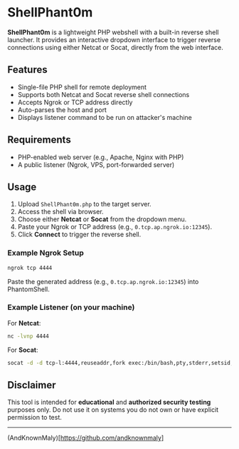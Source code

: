 # ShellPhant0m

**ShellPhant0m** is a lightweight PHP webshell with a built-in reverse shell launcher. It provides an interactive dropdown interface to trigger reverse connections using either Netcat or Socat, directly from the web interface.

## Features

- Single-file PHP shell for remote deployment
- Supports both Netcat and Socat reverse shell connections
- Accepts Ngrok or TCP address directly
- Auto-parses the host and port
- Displays listener command to be run on attacker's machine

## Requirements

- PHP-enabled web server (e.g., Apache, Nginx with PHP)
- A public listener (Ngrok, VPS, port-forwarded server)

## Usage

1. Upload `ShellPhant0m.php` to the target server.
2. Access the shell via browser.
3. Choose either **Netcat** or **Socat** from the dropdown menu.
4. Paste your Ngrok or TCP address (e.g., `0.tcp.ap.ngrok.io:12345`).
5. Click **Connect** to trigger the reverse shell.

### Example Ngrok Setup

```bash
ngrok tcp 4444
````

Paste the generated address (e.g., `0.tcp.ap.ngrok.io:12345`) into PhantomShell.

### Example Listener (on your machine)

For **Netcat**:

```bash
nc -lvnp 4444
```

For **Socat**:

```bash
socat -d -d tcp-l:4444,reuseaddr,fork exec:/bin/bash,pty,stderr,setsid,sigint,sane
```

## Disclaimer

This tool is intended for **educational** and **authorized security testing** purposes only. Do not use it on systems you do not own or have explicit permission to test.

---
(AndKnownMaly)[https://github.com/andknownmaly]
